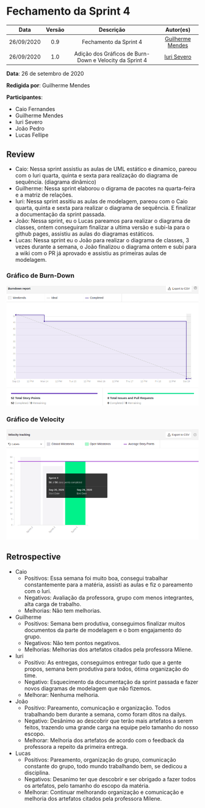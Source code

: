 # Fechamento da Sprint 4

|    Data    | Versão |         Descrição         |           Autor(es)           |
| :--------: | :----: | :-----------------------: | :---------------------------: |
| 26/09/2020 |  0.9   | Fechamento da Sprint 4 | [Guilherme Mendes](https://github.com/guilherme-mendes) |
| 26/09/2020 |  1.0   | Adição dos Gráficos de Burn-Down e Velocity da Sprint 4 | [Iuri Severo](https://github.com/iurisevero) |

**Data**: 26 de setembro de 2020

**Redigida por**: Guilherme Mendes

**Participantes**:
* Caio Fernandes
* Guilherme Mendes
* Iuri Severo
* João Pedro
* Lucas Fellipe

## Review

* Caio: Nessa sprint assistiu as aulas de UML estático e dinamico, pareou com o Iuri quarta, quinta e sexta para realização do diagrama de sequência. (diagrama dinâmico)
* Guilherme: Nessa sprint elaborou o digrama de pacotes na quarta-feira e a matriz de relações.
* Iuri: Nessa sprint assitiu as aulas de modelagem, pareou com o Caio quarta, quinta e sexta para realizar o diagrama de sequência. E finalizar a documentação da sprint passada.
* João: Nessa sprint, eu o Lucas pareamos para realizar o diagrama de classes, ontem conseguiram finalizar a ultima versão e subi-la para o github pages, assistiu as aulas do diagramas estáticos.
* Lucas: Nessa sprint eu o João para realizar o diagrama de classes, 3 vezes durante a semana, o João finalizou o diagrama ontem e subi para a wiki com o PR já aprovado e assistiu as primeiras aulas de modelagem.

### Gráfico de Burn-Down

<img src="docs/Assets/Img/Sprints/BurnDownSprint4.png" alt="Burn-Down">

### Gráfico de Velocity

<img src="docs/Assets/Img/Sprints/VelocitySprint4.png" alt="Velocity">

## Retrospective

* Caio
    * Positivos: Essa semana foi muito boa, consegui trabalhar constantemente para a matéria, assisti as aulas e fiz o pareamento com o Iuri.
    * Negativos: Avaliação da professora, grupo com menos integrantes, alta carga de trabalho.
    * Melhorias: Não tem melhorias.
* Guilherme
    * Positivos: Semana bem produtiva, conseguimos finalizar muitos documentos da parte de modelagem e o bom engajamento do grupo.
    * Negativos: Não tem pontos negativos.
    * Melhorias: Melhorias dos artefatos citados pela professora Milene.
* Iuri
    * Positivo: As entregas, conseguimos entregar tudo que a gente propos, semana bem produtiva para todos, ótima organização do time.
    * Negativo: Esquecimento da documentação da sprint passada e fazer novos diagramas de modelagem que não fizemos.
    * Melhorar: Nenhuma melhoria.
* João
    * Positivo: Pareamento, comunicação e organização. Todos trabalhando bem durante a semana, como foram ditos na dailys. 
    * Negativo: Desânimo ao descobrir que terão mais artefatos a serem feitos, trazendo uma grande carga na equipe pelo tamanho do nosso escopo.
    * Melhorar: Melhoria dos artefatos de acordo com o feedback da professora a repeito da primeira entrega.
* Lucas
    * Positivos: Pareamento, organização do grupo, comunicação constante do grupo, todo mundo trabalhando bem, se dedicou a disciplina.
    * Negativos: Desanimo ter que descobrir e ser obrigado a fazer todos os artefatos, pelo tamanho do escopo da matéria.
    * Melhorar: Continuar melhorando organização e comunicação e melhoria dos artefatos citados pela professora Milene.
